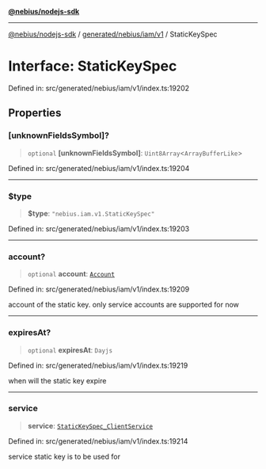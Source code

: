 [**@nebius/nodejs-sdk**](../../../../../README.md)

***

[@nebius/nodejs-sdk](../../../../../README.md) / [generated/nebius/iam/v1](../README.md) / StaticKeySpec

# Interface: StaticKeySpec

Defined in: src/generated/nebius/iam/v1/index.ts:19202

## Properties

### \[unknownFieldsSymbol\]?

> `optional` **\[unknownFieldsSymbol\]**: `Uint8Array`\<`ArrayBufferLike`\>

Defined in: src/generated/nebius/iam/v1/index.ts:19204

***

### $type

> **$type**: `"nebius.iam.v1.StaticKeySpec"`

Defined in: src/generated/nebius/iam/v1/index.ts:19203

***

### account?

> `optional` **account**: [`Account`](Account.md)

Defined in: src/generated/nebius/iam/v1/index.ts:19209

account of the static key. only service accounts are supported for now

***

### expiresAt?

> `optional` **expiresAt**: `Dayjs`

Defined in: src/generated/nebius/iam/v1/index.ts:19219

when will the static key expire

***

### service

> **service**: [`StaticKeySpec_ClientService`](../type-aliases/StaticKeySpec_ClientService.md)

Defined in: src/generated/nebius/iam/v1/index.ts:19214

service static key is to be used for
